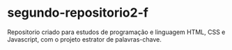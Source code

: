 # segundo-repositorio2-f
Repositorio criado para estudos de programação e linguagem HTML, CSS e Javascript, com o projeto estrator de palavras-chave.
